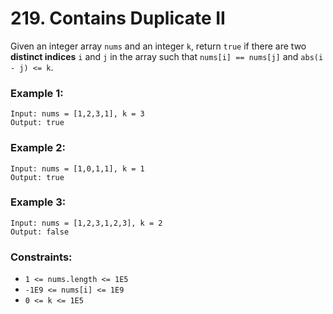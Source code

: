 # 219. Contains Duplicate II

Given an integer array `nums` and an integer `k`, return `true` if there are two **distinct indices** `i` and `j` in the array such that `nums[i] == nums[j]` and `abs(i - j) <= k`.

 

### Example 1:
```
Input: nums = [1,2,3,1], k = 3
Output: true
```
### Example 2:
```
Input: nums = [1,0,1,1], k = 1
Output: true
```
### Example 3:
```
Input: nums = [1,2,3,1,2,3], k = 2
Output: false
```

### Constraints:

* `1 <= nums.length <= 1E5`
* `-1E9 <= nums[i] <= 1E9`
* `0 <= k <= 1E5`